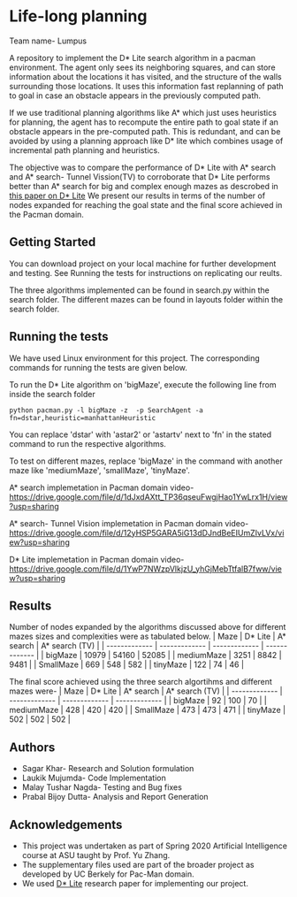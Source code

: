 # Life-long planning

Team name- Lumpus

A repository to implement the D* Lite search algorithm in a pacman environment. The agent only sees its neighboring squares,
and can store information about the locations it has visited, and the structure of the walls surrounding those locations. It uses this information fast replanning of path to goal in case an obstacle appears in the previously computed path.

If we use traditional planning algorithms like A* which just uses heuristics for planning, the agent has to recompute the entire path to goal state if an obstacle appears in the pre-computed path. This is redundant, and can be avoided by using a planning approach like D* lite which combines usage of incremental path planning and heuristics.

The objective was to compare the performance of D* Lite with A* search and A* search- Tunnel Vission(TV) to corroborate that D* Lite 
performs better than A* search for big and complex enough mazes as descrobed in [this paper on D* Lite](http://idm-lab.org/bib/abstracts/papers/aaai02b.pdf) 
We present our results in terms of the number of nodes expanded for reaching the goal state and the final score achieved in the Pacman domain. 

## Getting Started
You can download project on your local machine for further development and testing. See Running the tests for instructions on replicating our reults.

The three algorithms implemented can be found in search.py within the search folder.
The different mazes can be found in layouts folder within the search folder.

## Running the tests
We have used Linux environment for this project. The corresponding commands for running the tests are given below.

To run the D* Lite algorithm on 'bigMaze', execute the following line from inside the search folder
```
python pacman.py -l bigMaze -z  -p SearchAgent -a fn=dstar,heuristic=manhattanHeuristic
```
You can replace 'dstar' with 'astar2' or 'astartv' next to 'fn' in the stated command to run the respective algorithms. 

To test on different mazes, replace 'bigMaze' in the command with another maze like 'mediumMaze', 'smallMaze', 'tinyMaze'.

A* search implemetation in Pacman domain video- https://drive.google.com/file/d/1dJxdAXtt_TP36qseuFwgjHao1YwLrx1H/view?usp=sharing

A* search- Tunnel Vision implemetation in Pacman domain video- https://drive.google.com/file/d/12yHSP5GARA5iG13dDJndBeEIUmZIvLVx/view?usp=sharing

D* Lite implemetation in Pacman domain video- https://drive.google.com/file/d/1YwP7NWzpVlkjzU_yhGjMebTtfalB7fww/view?usp=sharing

## Results
Number of nodes expanded by the algorithms discussed above for different mazes sizes and complexities were as tabulated below.
| Maze | D* Lite | A* search | A* search (TV) |
| ------------- | ------------- | ------------- | ------------- |
| bigMaze | 10979 | 54160 | 52085 |
| mediumMaze | 3251 | 8842 | 9481 |
| SmallMaze | 669 | 548 | 582 |
| tinyMaze | 122 | 74 | 46 |

The final score achieved using the three search algortihms and different mazes were-
| Maze | D* Lite | A* search | A* search (TV) |
| ------------- | ------------- | ------------- | ------------- |
| bigMaze | 92 | 100 | 70 |
| mediumMaze | 428 | 420 | 420 |
| SmallMaze | 473 | 473 | 471 |
| tinyMaze | 502 | 502 | 502 |

## Authors
* Sagar Khar- Research and Solution formulation
* Laukik Mujumda- Code Implementation
* Malay Tushar Nagda- Testing and Bug fixes
* Prabal Bijoy Dutta- Analysis and Report Generation

## Acknowledgements
* This project was undertaken as part of Spring 2020 Artificial Intelligence course at ASU taught by Prof. Yu Zhang.
* The supplementary files used are part of the broader project as developed by UC Berkely for Pac-Man domain.
* We used [D* Lite](http://idm-lab.org/bib/abstracts/papers/aaai02b.pdf) research paper for implementing our project.
